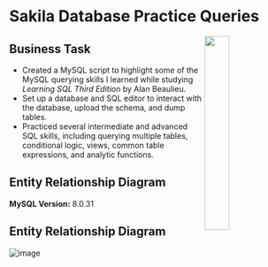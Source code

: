 # Sakila Database Practice Queries
<img src="https://images.unsplash.com/photo-1581905764498-f1b60bae941a?ixlib=rb-4.0.3&ixid=M3wxMjA3fDB8MHxwaG90by1wYWdlfHx8fGVufDB8fHx8fA%3D%3D&auto=format&fit=crop&w=764&q=80"
 width=30% height=30% align=right>

## Business Task
* Created a MySQL script to highlight some of the MySQL querying skills I learned while studying _Learning SQL Third Edition_ by Alan Beaulieu.
* Set up a database and SQL editor to interact with the database, upload the schema, and dump tables.
* Practiced several intermediate and advanced SQL skills, including querying multiple tables, conditional logic, views, common table expressions, and analytic functions.

## Entity Relationship Diagram
**MySQL Version:** 8.0.31

## Entity Relationship Diagram
![image](https://dev.mysql.com/doc/sakila/en/images/sakila-schema.png)
